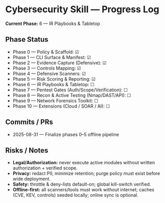 # Cybersecurity Skill — Progress Log

**Current Phase:** 6 — IR Playbooks & Tabletop

## Phase Status
- Phase 0 — Policy & Scaffold: ☑
- Phase 1 — CLI Surface & Manifest: ☑
- Phase 2 — Evidence Capture (Defensive): ☑
- Phase 3 — Controls Mapping: ☑
- Phase 4 — Defensive Scanners: ☑
- Phase 5 — Risk Scoring & Reporting: ☑
- Phase 6 — IR Playbooks & Tabletop: ☐
- Phase 7 — Pentest Gates (Auth/Scope/Verification): ☐
- Phase 8 — Recon & Active Testing (Nmap/DAST/API): ☐
- Phase 9 — Network Forensics Toolkit: ☐
- Phase 10 — Extensions (Cloud / SOAR / AI): ☐

## Commits / PRs
- 2025-08-31 — Finalize phases 0–5 offline pipeline

## Risks / Notes
- **Legal/Authorization:** never execute active modules without written authorization + verified scope.
- **Privacy:** redact PII; minimize retention; purge policy must exist before wide deployment.
- **Safety:** throttle & deny-lists default-on; global kill-switch verified.
- **Offline-first:** all scanners/tools must work without internet; caches (CVE, KEV, controls) seeded locally; online sync is optional.
